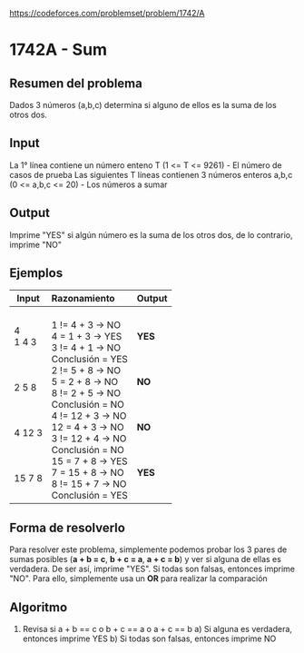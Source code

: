 https://codeforces.com/problemset/problem/1742/A

# 1742A - Sum

## Resumen del problema
Dados 3 números (a,b,c) determina si alguno de ellos es la suma de los otros dos.

## Input
La 1° línea contiene un número enteno T (1 <= T <= 9261) - El número de casos de prueba
Las siguientes T líneas contienen 3 números enteros a,b,c (0 <= a,b,c <= 20) - Los números a sumar

## Output
Imprime "YES" si algún número es la suma de los otros dos, de lo contrario, imprime "NO"

## Ejemplos
| Input             | Razonamiento  | Output    |
| ----------------- | :------------ | --------- |
| 4 <br> 1 4 3 <br><br><br><br> 2 5 8 <br><br><br><br> 4 12 3 <br><br><br><br> 15 7 8 | <br> 1 != 4 + 3 -> NO <br> 4 = 1 + 3 -> YES <br> 3 != 4 + 1 -> NO <br> Conclusión = YES <br> 2 != 5 + 8 -> NO <br> 5 = 2 + 8 -> NO <br> 8 != 2 + 5 -> NO <br> Conclusión = NO <br> 4 != 12 + 3 -> NO <br> 12 = 4 + 3 -> NO <br> 3 != 12 + 4 -> NO <br> Conclusión = NO <br> 15 = 7 + 8 -> YES <br> 7 = 15 + 8 -> NO <br> 8 != 15 + 7 -> NO <br> Conclusión = YES | **YES** <br><br><br><br> **NO** <br><br><br><br> **NO** <br><br><br><br> **YES** |

## Forma de resolverlo
Para resolver este problema, simplemente podemos probar los 3 pares de sumas posibles (**a + b = c**, **b + c = a**, **a + c = b**) y ver si alguna de ellas es verdadera. De ser así, imprime "YES". Si todas son falsas, entonces imprime "NO". Para ello, simplemente usa un **OR** para realizar la comparación

## Algoritmo
1) Revisa si a + b == c o b + c == a o a + c == b
a) Si alguna es verdadera, entonces imprime YES
b) Si todas son falsas, entonces imprime NO
